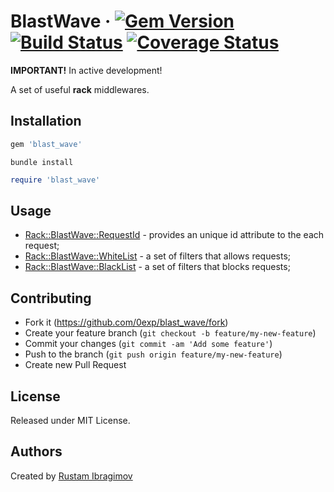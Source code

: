 # BlastWave &middot; [![Gem Version](https://badge.fury.io/rb/blast_wave.svg)](https://badge.fury.io/rb/blast_wave) [![Build Status](https://travis-ci.org/0exp/blast_wave.svg?branch=master)](https://travis-ci.org/0exp/blast_wave) [![Coverage Status](https://coveralls.io/repos/github/0exp/blast_wave/badge.svg?branch=master)](https://coveralls.io/github/0exp/blast_wave?branch=master)

**IMPORTANT!** In active development!

A set of useful **rack** middlewares.

## Installation

```ruby
gem 'blast_wave'
```

```shell
bundle install
```

```ruby
require 'blast_wave'
```

## Usage

- [Rack::BlastWave::RequestId](#rackblastwaverequestid) - provides an unique id attribute to the each request;
- [Rack::BlastWave::WhiteList](#rackblastwavewhitelist) - a set of filters that allows requests;
- [Rack::BlastWave::BlackList](#rackblastwaveblacklist) - a set of filters that blocks requests;

## Contributing

- Fork it (https://github.com/0exp/blast_wave/fork)
- Create your feature branch (`git checkout -b feature/my-new-feature`)
- Commit your changes (`git commit -am 'Add some feature'`)
- Push to the branch (`git push origin feature/my-new-feature`)
- Create new Pull Request

## License

Released under MIT License.

## Authors

Created by [Rustam Ibragimov](https://github.com/0exp/)
